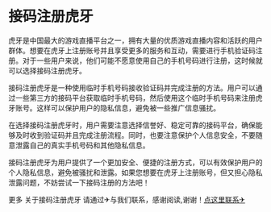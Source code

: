 # 接码注册虎牙

虎牙是中国最大的游戏直播平台之一，拥有大量的优质游戏直播内容和活跃的用户群体。想要在虎牙上注册账号并且享受更多的服务和互动，需要进行手机验证码注册。对于一些用户来说，他们可能不愿意使用自己的手机号码进行注册，这时候就可以选择接码注册虎牙。

接码注册虎牙是一种使用临时手机号码接收验证码并完成注册的方法。用户可以通过一些第三方的接码平台获取临时手机号码，然后使用这个临时手机号码来注册虎牙账号。这样可以保护用户的隐私信息，避免被一些推广信息骚扰。

在选择接码注册虎牙时，用户需要注意选择信誉好、稳定可靠的接码平台，确保能够及时收到验证码并且完成注册流程。同时，也要注意保护个人信息安全，不要随意泄露自己的真实手机号码和其他隐私信息。

接码注册虎牙为用户提供了一个更加安全、便捷的注册方式，可以有效保护用户的个人隐私信息，避免被骚扰和泄露。如果您想要在虎牙上注册账号，但又担心隐私泄露问题，不妨尝试一下接码注册的方法吧！

更多 关于接码注册虎牙 请通过✈与我们联系，感谢阅读,谢谢！[点这里联系✈](https://ss.k02.cc)